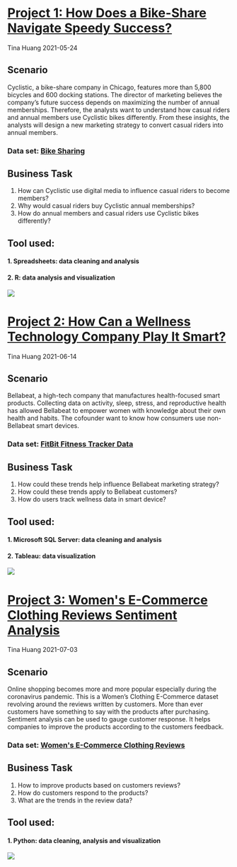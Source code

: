 # [**Project 1: How Does a Bike-Share Navigate Speedy Success?**](https://github.com/ts756632/Case_Study_1)
Tina Huang  2021-05-24


## **Scenario** 
Cyclistic, a bike-share company in Chicago, features more than 5,800 bicycles and 600 docking stations. The director of marketing believes the company’s future success depends on maximizing the number of annual memberships. Therefore, the analysts want to understand how casual riders and annual members use Cyclistic bikes differently. From these insights, the analysts will design a new marketing strategy to convert casual riders into annual members.

### Data set:  [Bike Sharing](https://divvy-tripdata.s3.amazonaws.com/index.html)

## **Business Task**
1. How can Cyclistic use digital media to influence casual riders to become members?
2. Why would casual riders buy Cyclistic annual memberships?
3. How do annual members and casual riders use Cyclistic bikes differently?

## Tool used:
#### 1. Spreadsheets: data cleaning and analysis
#### 2. R: data analysis and visualization
![](https://github.com/ts756632/Tina_portfolio/blob/main/Numbers%20of%20trips.png)

# [**Project 2: How Can a Wellness Technology Company Play It Smart?**](https://github.com/ts756632/Case_Study_2)
Tina Huang  2021-06-14


## **Scenario** 
Bellabeat, a high-tech company that manufactures health-focused smart products. Collecting data on activity, sleep, stress, and reproductive health has allowed Bellabeat to empower women with knowledge about their own health and habits. The cofounder want to know how consumers use non-Bellabeat smart devices.

### Data set:  [FitBit Fitness Tracker Data](https://www.kaggle.com/arashnic/fitbi)

## **Business Task**
1.	How could these trends help influence Bellabeat marketing strategy?
2.	How could these trends apply to Bellabeat customers?
3.	How do users track wellness data in smart device?


## Tool used:
#### 1. Microsoft SQL Server: data cleaning and analysis
#### 2. Tableau: data visualization
![](https://github.com/ts756632/Tina_portfolio/blob/main/Wellness_dashboard.png)
    

# [**Project 3: Women's E-Commerce Clothing Reviews Sentiment Analysis**](https://github.com/ts756632/Reviews-Sentiment-Analysis)
Tina Huang  2021-07-03


## **Scenario** 
Online shopping becomes more and more popular especially during the coronavirus pandemic. This is a Women’s Clothing E-Commerce dataset revolving around the reviews written by customers. More than ever customers have something to say with the products after purchasing. Sentiment analysis can be used to gauge customer response. It helps companies to improve the products according to the customers feedback. 

### Data set:  [Women's E-Commerce Clothing Reviews](https://www.kaggle.com/nicapotato/womens-ecommerce-clothing-reviews)

## **Business Task**
1.	How to improve products based on customers reviews?
2.	How do customers respond to the products?
3.	What are the trends in the review data?



## Tool used:
#### 1. Python: data cleaning, analysis and visualization
![](https://github.com/ts756632/Tina_portfolio/blob/main/wordcloud11.png)
